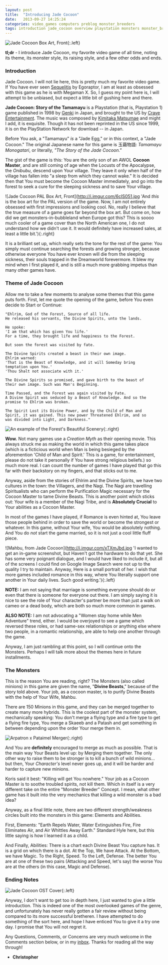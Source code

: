 ```yaml
---
layout: post
title:  "Introducing Jade Cocoon"
date:   2013-09-27 14:25:24
categories: video_games computers preblog monster_breeders
tags: introduction jade_cocoon overview playstation monsters monster_breeder 1998 
---
```

![Jade Cocoon Box Art, Front](http://i.imgur.com/uDUnHot.jpg
 'This is the front of the Box Art for Jade Cocoon. I chose this game
 when it was still new in stores at a Toys R Us when I was very young.
 I remember it being a crossroads-style desicion for me, too. Most
 things were back then, I have always had a bit of an overthinking
 problem when it comes to decisions, especially trivial ones. The game
 I did not choose was a game called Dragon Seeds, an even lesser known
 game which I will eventually talk about on here, as it was another
 monster breeding game. It all worked out, though, because this game
 is still my favorite video game of all time.'){:.left}

**tl;dr** - I introduce Jade Cocoon, my favorite video game of all
  time, noting its theme, its monster style, its raising style, and a
  few other odds and ends.
  
### Introduction ###
Jade Cocoon. I will not lie here, this is pretty much my favorite
video game. If You have ever seen [Sequelitis][sequelitis] by Egoraptor, I am at
least as obsessed with this game as he is with Megaman X. So, I guess
my point here is, I will attempt to be unbiased, but expect a little
bit of gushing here and there.

__Jade Cocoon: Story of the Tamamayu__ is a Playstation (that is,
Playstation 1) game published in 1998 by [Genki][genki] in Japan, and
brought to the US by [Crave Entertainment][crave]. The music was
composed by [Kimitaka Matsumae][kimitaka] and might I add, it is
exquisite. Though it has not been reprinted in the US since 1999,
it is on the PlayStation Network for download -- in Japan.

Before You ask, a "Tamamayu" *is* a "Jade Egg," or in this context, a
"Jade Cocoon." The original Japanese name for this game is 玉繭物語:
*Tamamayu Monogatari*, or literally, *"The Story of the Jade Cocoon."*

The gist of the game is this: You are the only son of an AWOL __Cocoon
Master__, and are still coming of age when the Locusts of the
Apocalypse, the *Onibubu*, descend upon Your village. They leave it
only when half of the village has fallen into "a sleep from which they
cannot wake." It is decided then that You must become the Cocoon
Master immediately, and go into the forest to seek a cure for the
sleeping sickness and to save Your village.

![Jade Cocoon PAL Box Art, Front](http://i.imgur.com/6cIS051.jpg
'And *this* is the box art for the PAL version of the game. Now, I am
not entirely obsessed with first impressions and looking cool. No,
really I believe that the true measure of a game goes far beyond the
box art. But come on, how did we get monsters-in-bubbleland when
Europe got this? This is soooo much cooler of a game cover than the
North American one, I do not understand how we didn't use it. It would
definitely have increased sales, at least a little bit.'){:.right}

It is a brilliant set up, which really sets the tone for the rest of
the game: You simply must continue searching the forests and growing
stronger, because otherwise everyone You have ever known will die from
the sleeping sickness, their souls trapped in the Dreamworld
forevermore. It blew my mind when I first played it, and is still a
much more grabbing impetus than many other games have.

### Theme of Jade Cocoon ###
Allow me to take a few moments to analyse some themes that this game
puts forth. First, let me quote the opening of the game, before You
even decide to Start or Continue:


    "Ehlrim, God of the Forest, Source of all life.
	He released his servants, the Divine Spirits, unto the lands.
	
	He spoke:
	'I am that which has given You life.'
	For a time, they brought life and happiness to the Forest.
	
	But soon the forest was visited by fate.
	
	The Divine Spirits created a beast in their own image.
	Ehlrim warned:
	'That is the Beast of Knowledge, and it will Someday bring
	temptation upon You.'
	'Thou Shalt not associate with it.'
	
	The Divine Spirits so promised, and gave birth to the beast of
	their own image. Such was Man's Beginning.
	
	Time Passed, and the Forest was again visited by Fate.
	A Divine Spirit was seduced by a Beast of Knowledge. And so the
	promise to Ehlrim was broken.
	
	The Spirit Lost its Divine Power, and by the Child of Man and
	Spirit, it was gained. This new power Threatened Ehlrim, and so
	was divided into Light, and Darkness."


![An example of the Forest's Beautiful Scenery](http://i.imgur.com/ihRiTIf.jpg
'This is an example of the forest in the game. There are so many
prerendered backgrounds, and they are all so beautiful, that this game
truly becomes a submersive and realistic environment. I was always
struck by the beauty of these forests, and the inherent mystery that
lied within. I would walk by an item multiple times before noticing it
and finally picking it up. And this was on the ps1, too. Such a
beautiful game.'){:.right}

__Wow.__ Not many games use a _Creation Myth_ as their opening
movie. This always struck me as making the world in which this game
takes place (which is a ficticious world when Man is being besieged by
the aforemention 'Child of Man and Spirit.' This is a game, for
entertainment, please do not take it personally if You have strong
religious beliefs.) so much more real. I can count the number of games
I have played that go this far with their backstory on my fingers, and
that sticks out to me.

Anyway, aside from the stories of Ehlrim and the Divine Spirits, we
have two cultures in the town: the Villagers, and the Nagi. The Nagi
are travelling Spiritualists who can perform the Purification Magic
necessary for the Cocoon Master to tame Divine Beasts. This is another
point which sticks out: Your wife is a member of the Nagi Tribe, and
is __Absolutely Crucial__ to Your abilities as a Cocoon Master.

In most of the games I have played, if Romance is even hinted at, You
leave those people behind in order to save the world or become the
strongest or whatever. In this game, without Your wife, You would be
absolutely nothing. And You do *not* start the game married, so it is
not just a cool little fluff piece.

![Mahbu, from Jade Cocoon](http://i.imgur.com/xTXmJbd.jpg
'I wanted to get an in-game screenshot, but Haven't got the hardware
to do that yet. She has some very poignant dialogue, and I would have
liked to include it, but all of the screens I could find on Google
Image Search were not up to the quality I try to maintain. Anyway,
Here is a small portrait of her. I wish that more games included
romance in this way, where You literally support one another in Your
daily lives. Such good writing.'){:.left}

__NOTE:__ I am  not saying that marriage is  something everyone should
do or even  that there is someone for everyone out  there. I am simply
saying it is nice to see  the role of Your character's partner be more
than just a walk on cameo or  a dead body, which are both so much more
common in games.

__ALSO NOTE:__ I am not advocating a "Women stay home while Men
Adventure" trend, either. I would be overjoyed to see a game which
reversed these roles, or had same-sex relationships or anything else
where two people, in a romantic relationship, are able to help one
another through the game.

Anyway, I am just rambling at this point, so I will continue onto the
Monsters. Perhaps I will talk more about the themes here in future
installments.


### The Monsters ### 
This is the reason You are reading, right? The Monsters (also called
minions) in this game are given the name, "__Divine Beasts__," because
of the story told above. Your job, as a cocoon master, is to purify
Divine Beasts with the help of Your Wife, Mahbu. 

There are 150 Minions in this game, and they can be merged together to
create many more hybrids. This is the coolest part of the monster
system, mechanically speaking: You don't merge a flying type and a
fire type to get a flying fire type, You merge a Skaeeb and a Patash
and get something in between depending upon the order Your merge them
in.

![Arpatron x Pataimel Merger](http://i.imgur.com/Ds41iPt.jpg
'This is an example. This merger was created using an Arpatron
[a blue dragon] and a Pataimel [a red wasp]. There is a load of
gradation here, and a lot more so in the form of the monster than in
just about any other game I have played. Simple math means that, even
if we only consider first merged monsters, there are 11175 different
combinations You can make. And then, You can take that 1 out of 11175
and make a different monster by merging it again. Amazing.'){:.right}

And You are __definitely__ encouraged to merge as much as
possible. That is the main way Your Beasts level up: by Merging them
together. The only other way to raise them to be stronger is to kill a
bunch of wild minions... but then, Your _Character's_ level never goes
up, and it will be harder and harder to capture new minions.

Koris said it best: "Killing will get You nowhere." Your job as a
Cocoon Master is to soothe troubled spirits, not kill them. Which in
itself is a very different take on the entire "Monster Breeder"
Concept. I mean, what other game has it built into the very mechanics
that killing a wild monster is a bad idea?

Anyway, as a final little note, there are two different
strength/weakness circles built into the monsters in this game:
Elements and Abilities.

First, Elements: "Earth Repels Water, Water Extinguishes Fire, Fire
Eliminates Air, and Air Whittles Away Earth." Standard Hyle here, but
this little saying is how I learned it as a child.

And Finally, Abilities: There is a chart each Divine Beast You capture
has. It is a grid on which there is a dot. At the Top, We have
Attack. At the Bottom, we have Magic. To the Right, Speed. To the
Left, Defense. The better You are at one of these two pairs (Attacking
and Speed, let's say) the worse You are at the others (in this case,
Magic and Defense).

### Ending Notes ###

![Jade Cocoon OST Cover](http://i.imgur.com/38eEeBD.jpg 
'I have left a lot of stuff out of this little expose. I barely
touched on the music, the story, the characters or really even many
of the monsters. But I wanted to keep this to a managable size, not
book length, and I also wanted to keep some back to talk about in the
future. This was a simple introduction, and nothing more. However, if
You want to hear some great music, check this sound track out. It is a
masterpiece from the PS1 era.'){:.left}

Anyway, I don't want to get too in depth here, I just wanted to give a
little introduction. This is indeed one of the most overlooked games
of the genre, and unfortunately has never really gotten a fair review
without being compared to its more successful bretheren. I have
attempted to do something of the sort here, and hope I have enticed
You to give it a try one day. I promise that You will not regret it.


Any Questions, Comments, or Concerns are very much welcome in the
Comments section below, or in my [inbox][email]. Thanks for reading
all the way through!

- __Christopher__

[email]: mailto:cdr255@gmail.com "I respond fairly quickly, and I don't bite!"
[sequelitis]: https://www.youtube.com/watch?v=8FpigqfcvlM "I really want him to do another installment in this series soon... "
[genki]: http://www.genki.co.jp/en/ "I Love this company just for this one series. I need to try their other games soon."
[crave]: http://en.wikipedia.org/wiki/Crave_Entertainment "They made a lot of good games available. It's a shame they are gone."
[kimitaka]: http://vgmdb.net/artist/251 "Bask in the glory that is Kimitaka. I Love his work very deeply."
